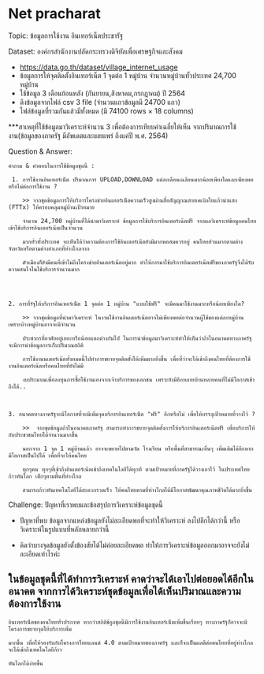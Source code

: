 # Net pracharat
Topic: ข้อมูลการใช้งาน อินเทอร์เน็ตประชารัฐ

Dataset: องค์กรสำนักงานปลัดกระทรวงดิจิทัลเพื่อเศรษฐกิจและสังคม
- https://data.go.th/dataset/village_internet_usage
- ข้อมูลการให้จุดติดตั้งอินเทอร์เน็ต 1 จุดต่อ 1 หมู่บ้าน จำนวนหมู่บ้านทั้วประเทศ 24,700 หมู่บ้าน
- ใช้ข้อมูล 3 เดือนย้อนหลัง (กันยายน,สิงหาคม,กรกฎาคม) ปี 2564
- ดึงข้อมูลจากไฟล์ csv 3 file (จำนวนแถวข้อมูลมี 24700 แถว)
- ไฟล์ข้อมูลที่รวมกันแล้วมีทั้งหมด (มี 74100 rows × 18 columns)

***สาเหตุที่ใช้ข้อมูลมาวิเคราะห์จำนวน 3 เพื่อต้องการเทียบค่าเฉลี่ยให้เห็น จากปริมาณการใช้งาน(ข้อมูลของภาครัฐ มีอัพเดตและเผยแพร่ ถึงแค่ปี พ.ศ. 2564) 

Question & Answer:

    คำถาม & คำตอบในการใช้ข้อมูลชุดนี้ :

     1. การใช้งานอินเทอร์เน็ต ปริมาณการ UPLOAD,DOWNLOAD แต่ละเดือนเฉลียนมากน้อยเพียงใดและเพียงพอหรือไม่ต่อการใช้งาน ?

        >> จากชุดข้อมูลการให้บริการโครงข่ายอินเทอร์เน็ตความเร็วสูงผ่านสื่อสัญญาณสายเคเบิลใยแก้วนำแสง (FTTx) ให้ครอบคลุมหมู่บ้านเป้าหมาย 

        จำนวน 24,700 หมู่บ้านที่ได้นำมาวิเคราะห์ ข้อมูลการใช้บริการอินเตอร์เน๊ตฟรี จากผลวิเคราะห์ข้อมูลคนไทยเข้าใช้บริการอินเตอร์เน๊ตเป็นจำนวน

        มากทั่วทั้งประเทศ จะเห็นได้ว่าความต้องการใช้อินเตอร์เน๊ตยังมีมากพอสมควรอยู่ คนไทยส่วนมากตามต่างจังหวัดหรือตามต่างอำเภอที่ห่างไกลจาก

        ตัวเมืองก็ยังมีคนที่เข้าไม่ถึงโครงข่ายอินเตอร์เน๊ตอยู่มาก ทำให้การมาใช้บริการอินเตอร์เน๊ตฟรีของภาครัฐจึงได้รับความสนใจในใช้บริการจำนวนมาก




    2. การที่รัฐให้บริการอินเทอร์เน็ต 1 จุดต่อ 1 หมู่บ้าน "แบบใช้ฟรี" จะมีคนมาใช้งานมากหรือน้อยเพียงใด?

        >> จากชุดข้อมูลที่นำมาวิเคราะห์ ในงานใช้งานอินเตอร์เน๊ตอาจไม่เพียงพอต่อจำนวนผู้ใช้ของแต่ละหมู่บ้าน เพราะบ้างหมู่บ้านอาจจะมีจำนวน

        ประชากรที่อาศัยอยู่เยอะหรือน้อยแตกต่างกันไป ในการนำข้อมูลมาวิเคราะห์ทำให้เห็นว่าถ้าในอนาคตทางภาครัฐจะมีการนำข้อมูลการเก็บปริมาณสถิติ

        การใช้งานนเตอร์เน๊ตทั้งหมดนี้ไปทำการขยายจุดติดตั้งให้เพิ่มมากยิ่งขึ้น เพื่อที่ว่าจะได้เข้าถึงคนไทยที่ต้องการใช้งานอินเตอร์เน๊ตหรือคนไทยที่ยังไม่มี

        งบประมาณเพื่อลงทุนการซื้อใช้งานเองจากเจ้าบริการของเอกชน เพราะยังมีอีกหลายบ้านหลายคนที่ไม่มีโอกาสเข้าถึงได้..



    3. อนาคตทางภาครัฐจะมีโอกาสที่จะมีเพิ่มจุดบริการอินเทอร์เน็ต "ฟรี" อีกหรือไม่ เพื่อให้บรรลุเป้าหมายที่วางไว้ ? 

        >>  จากชุดข้อมูลถ้าในอนาคตภาครัฐ สามารถทำการขยายจุดติดตั้งการให้บริการอินเตอร์เน๊ตฟรี เพื่อบริการให้กับประชาชนไทยได้จำนวนมากขึ้น 

        นอกจาก 1 จุด 1 หมู่บ้านแล้ว อาจจะขยายไปตามวัด โรงเรียน หรือพื้นที่สาธารณะอื่นๆ เพิ่มเติมได้อีกหากมีโอกาสเป็นไปได้ เพื่อที่จะให้คนไทย

        ทุกๆคน ทุกๆที่เข้าถึงอินเตอร์เน๊ตเข้าถึงเทคโนโลยีได้ทุกที ตามเป้าหมายที่ภาครัฐได้วางเอาไว้ ในประเทศไทยก้าวทันโลก เด็กๆตามพื้นที่ห่างไกล

        สามารถก้าวทันเทคโนโลยีได้สะดวกรวดเร็ว ให้คนไทยตามที่ห่างไกลได้มีโอกาสพัฒนาคุณภาพชีวิตได้มากยิ่งขึ้น
        
        
        
 Challenge: ปัญหาที่เราพบและข้อสรุปการวิเคราะห์ข้อมูลชุดนี้
 -  ปัญหาที่พบ ข้อมูลจากแหล่งข้อมูลยังไม่ละเอียดพอที่จะทำให้วิเคราะห์ ลงไปลึกได้กว่านี้ หรือ วิเคราะห์ในรูปแบบที่หลักหลายกว่านี้

 -  คิดว่าบางจุดข้อมูลยังตั้งข้องสัยได้ไม่ค่อยละเอียดพอ ทำให้การวิเคราะห์ข้อมูลออกมาอาจจะยังไม่ละเอียดเท่าไรค่ะ



 ## ในข้อมูลชุดนี้ที่ได้ทำการวิเคราะห์ คาดว่าจะได้เอาไปต่อยอดได้อีกในอนาคต จากการได้วิเคราะห์ชุดข้อมูลเพื่อได้เห็นปริมาณและความต้องการใช้งาน

    อินเทอร์เน็ตของคนไทยทั่วประเทศ หากว่าสถิติข้อูลชุดนี้มีการใช้งานอินเทอร์เน็ตเพิ่มขึ้นเรื่อยๆ ทางภาครัฐก็อาจจะมีโครงการขยายจุดให้บริการเพิ่ม

    มากขึ้น เพื่อให้รองรับกับโครงการไทยแลนด์ 4.0 ตามเป้าหมายของภาครัฐ และก็จะเป็นผลดีต่อคนไทยที่อยู่ห่างไกลจะได้เข้าถึงเทคโนโลยีก้าว

    ทันโลกได้ง่ายขึ้น
